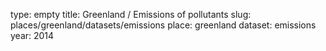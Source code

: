 type: empty
title: Greenland / Emissions of pollutants
slug: places/greenland/datasets/emissions
place: greenland
dataset: emissions
year: 2014
